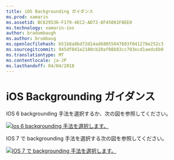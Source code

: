 ```yaml
---
title: iOS Backgrounding ガイダンス
ms.prod: xamarin
ms.assetid: BC629536-F179-4EC2-AD72-8F45081F8EE0
ms.technology: xamarin-ios
author: bradumbaugh
ms.author: brumbaug
ms.openlocfilehash: b51b8a8bd72d14ad68055047603f041278e252c3
ms.sourcegitcommit: 945df041e2180cb20af08b83cc703ecd1aedc6b0
ms.translationtype: MT
ms.contentlocale: ja-JP
ms.lasthandoff: 04/04/2018
---
```

# <a name="ios-backgrounding-guidance"></a>iOS Backgrounding ガイダンス

IOS 6 backgrounding 手法を選択するか、次の図を参照してください。

 [![](ios-backgrounding-guidance-images/image10.png "Ios 6 backgrounding 手法を選択します。")](ios-backgrounding-guidance-images/image10.png#lightbox)

IOS 7 で backgrounding 手法を選択する次の図を参照してください。

 [![](ios-backgrounding-guidance-images/image10b.png "IOS 7 で backgrounding 手法を選択します。")](ios-backgrounding-guidance-images/image10b.png#lightbox)

